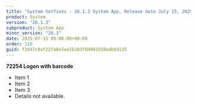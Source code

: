 ```yaml
---
title: "System hotfixes - 26.1.3 System App, Release date July 15, 2025 - Hotfixes"
product: System
version: "26.1.3"
subproduct: System App
minor_version: "26.1"
date: 2025-07-15 00:00:00+00:00
order: 110
guid: f2447c8af227a8e3ee2b203f0d981558adb6d135
---
```


**72254 Logon with barcode**- Item 1- Item 2- Item 3- Details not available.

